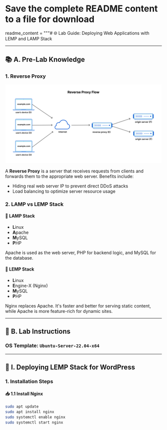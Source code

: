 # Save the complete README content to a file for download
readme_content = """# 🌐 Lab Guide: Deploying Web Applications with LEMP and LAMP Stack

---

## 📚 A. Pre-Lab Knowledge

### 1. Reverse Proxy

![Reverse Proxy Flow](reverse-proxy-flow.png)

A **Reverse Proxy** is a server that receives requests from clients and forwards them to the appropriate web server. Benefits include:

- Hiding real web server IP to prevent direct DDoS attacks
- Load balancing to optimize server resource usage

### 2. LAMP vs LEMP Stack

#### 🔹 LAMP Stack
- **L**inux
- **A**pache
- **M**ySQL
- **P**HP

Apache is used as the web server, PHP for backend logic, and MySQL for the database.

#### 🔹 LEMP Stack
- **L**inux
- **E**ngine-X (Nginx)
- **M**ySQL
- **P**HP

Nginx replaces Apache. It's faster and better for serving static content, while Apache is more feature-rich for dynamic sites.

---

## 🧪 B. Lab Instructions

### OS Template: `Ubuntu-Server-22.04-x64`

---

## 🧱 I. Deploying LEMP Stack for WordPress

### 1. Installation Steps

#### 📥 1.1 Install Nginx
```bash
sudo apt update
sudo apt install nginx
sudo systemctl enable nginx
sudo systemctl start nginx

